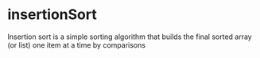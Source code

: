 # insertionSort

Insertion sort is a simple sorting algorithm that builds the final sorted array (or list) one item at a time by comparisons
